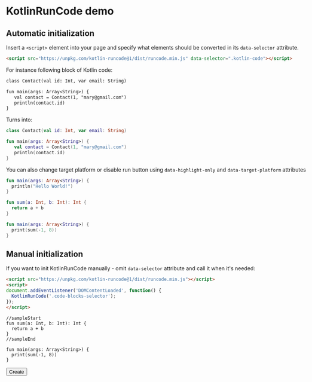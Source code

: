 <!DOCTYPE html>
<html>
<head>
  <meta charset="UTF-8">
  <title>KotlinRunCode examples</title>
  <link rel="stylesheet" href="examples.css">
  <link rel="stylesheet" href="examples-highlight.css">
  <style>
  .markdown-body {
		max-width: 980px;
		margin: 50px auto;
	}
  </style>
  <script src="../runcode.js" data-selector=".kotlin-code"></script>
</head>
<body class="markdown-body">

# KotlinRunCode demo

## Automatic initialization

Insert a `<script>` element into your page and specify what elements should be converted in its `data-selector` attribute.
```html
<script src="https://unpkg.com/kotlin-runcode@1/dist/runcode.min.js" data-selector=".kotlin-code"></script>
```

For instance following block of Kotlin code:

```txt
class Contact(val id: Int, var email: String) 

fun main(args: Array<String>) {
   val contact = Contact(1, "mary@gmail.com")
   println(contact.id)                   
}
```

Turns into:

<div class="kotlin-code">

```kotlin
class Contact(val id: Int, var email: String) 

fun main(args: Array<String>) {
   val contact = Contact(1, "mary@gmail.com")
   println(contact.id)                   
}
```

</div>

You can also change target platform or disable run button using `data-highlight-only` and `data-target-platform` attributes

<div class="kotlin-code" data-highlight-only>

```kotlin
fun main(args: Array<String>) {
  println("Hello World!")
}
```

</div>

<div class="kotlin-code" data-target-platform="js">

```kotlin
fun sum(a: Int, b: Int): Int {
  return a + b
}

fun main(args: Array<String>) {
  print(sum(-1, 8))
}
```

</div>

## Manual initialization

If you want to init KotlinRunCode manually - omit `data-selector` attribute and call it when it's needed:

```html
<script src="https://unpkg.com/kotlin-runcode@1/dist/runcode.min.js"></script>
<script>
document.addEventListener('DOMContentLoaded', function() {
  KotlinRunCode('.code-blocks-selector');
});
</script>
```

<div>

```text
//sampleStart
fun sum(a: Int, b: Int): Int {
  return a + b
}
//sampleEnd

fun main(args: Array<String>) {
  print(sum(-1, 8))
}
```

</div>

<button onclick="KotlinRunCode('.kotlin-code-2'); this.disabled = true; document.getElementById('kotlin-example').style.display = 'block';">Create</button>

<div id="kotlin-example" class="kotlin-code-2" style="display: none;">

```text
//sampleStart
fun sum(a: Int, b: Int): Int {
  return a + b
}
//sampleEnd

fun main(args: Array<String>) {
  print(sum(-1, 8))
}
```

</div>

</body>
</html>
